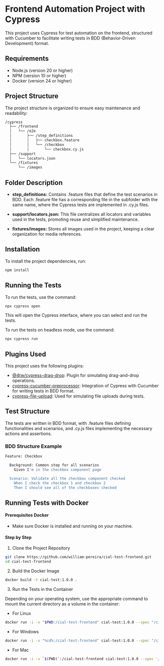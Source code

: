 # Frontend Automation Project with Cypress

This project uses Cypress for test automation on the frontend, structured with Cucumber to facilitate writing tests in BDD (Behavior-Driven Development) format.

## Requirements

- Node.js (version 20 or higher)
- NPM (version 10 or higher)
- Docker (version 24 or higher)

## Project Structure

The project structure is organized to ensure easy maintenance and readability:

~~~bash
/cypress
  ├── /frontend
  │   └── /e2e
  │       ├── /step_definitions
  │       │   ├── checkbox.feature
  │       │   └── /checkbox
  │       │       └── checkbox.cy.js
  ├── /support
  │   └── locators.json
  └── /fixtures
      └── /images
~~~

## Folder Description

- **step_definitions:** Contains .feature files that define the test scenarios in BDD. Each .feature file has a corresponding file in the subfolder with the same name, where the Cypress tests are implemented in .cy.js files.

- **support/locators.json:** This file centralizes all locators and variables used in the tests, promoting reuse and simplified maintenance.

- **fixtures/images:** Stores all images used in the project, keeping a clear organization for media references.
  

## Installation

To install the project dependencies, run:

~~~bash
npm install
~~~

## Running the Tests

To run the tests, use the command:

~~~bash
npx cypress open
~~~
This will open the Cypress interface, where you can select and run the tests.

To run the tests on headless mode, use the command:

~~~bash
npx cypress run
~~~


## Plugins Used

This project uses the following plugins:

- [@4tw/cypress-drag-drop](https://www.npmjs.com/package/@4tw/cypress-drag-drop): Plugin for simulating drag-and-drop operations.
- [cypress-cucumber-preprocessor](https://www.npmjs.com/package/cypress-cucumber-preprocessor): Integration of Cypress with Cucumber for writing tests in BDD format.
- [cypress-file-upload](https://www.npmjs.com/package/cypress-file-upload): Used for simulating file uploads during tests.



## Test Structure
The tests are written in BDD format, with .feature files defining functionalities and scenarios, and .cy.js files implementing the necessary actions and assertions.

### BDD Structure Example

~~~bash
Feature: Checkbox

  Background: Common step for all scenarios
    Given I'm in the checkbox component page

  Scenario: Validate all the checkbox component checked
    When I check the checkbox 1 and checkbox 2
    Then I should see all of the checkboxes checked
~~~


## Running Tests with Docker

#### Prerequisites Docker

- Make sure Docker is installed and running on your machine.

#### Step by Step

1. Clone the Project Repository

  ~~~bash
  git clone https://github.com/william-pereira/cial-test-frontend.git
  cd cial-test-frontend
  ~~~

2. Build the Docker Image

  ~~~bash
  docker build -t cial-test:1.0.0 .
  ~~~

3. Run the Tests in the Container

Depending on your operating system, use the appropriate command to mount the current directory as a volume in the container:

- For Linux 

~~~bash
docker run -i -v "$PWD:/cial-test-frontend" cial-test:1.0.0 --spec "/cial-test-frontend/cypress/frontend/e2e/step_definitions/*.feature"
~~~

- For Windows

~~~bash
docker run -i -v "%cd%:/cial-test-frontend" cial-test:1.0.0 --spec "/cial-test-frontend/cypress/frontend/e2e/step_definitions/*.feature"
~~~

- For Mac

~~~bash
docker run -i -v `$(PWD)`:/cial-test-frontend cial-test:1.0.0 --spec '/cial-test-frontend/cypress/frontend/e2e/step_definitions/*.feature'
~~~

